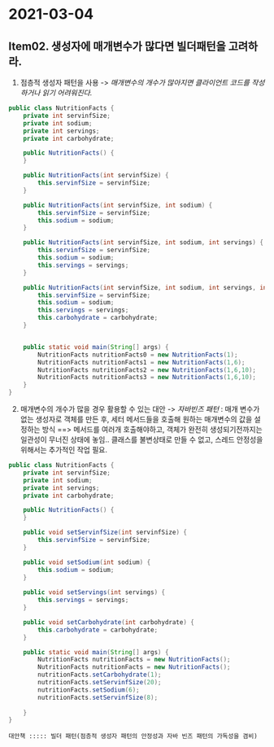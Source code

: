 # 2021-03-04

Item02. 생성자에 매개변수가 많다면 빌더패턴을 고려하라.
--------------------------------------------

1. 점층적 생성자 패턴을 사용 -> *_매개변수의 개수가 많아지면 클라이언트 코드를 작성하거나 읽기 어려워진다._*
```java
public class NutritionFacts {
    private int servinfSize;
    private int sodium;
    private int servings;
    private int carbohydrate;

    public NutritionFacts() {
    }

    public NutritionFacts(int servinfSize) {
        this.servinfSize = servinfSize;
    }

    public NutritionFacts(int servinfSize, int sodium) {
        this.servinfSize = servinfSize;
        this.sodium = sodium;
    }

    public NutritionFacts(int servinfSize, int sodium, int servings) {
        this.servinfSize = servinfSize;
        this.sodium = sodium;
        this.servings = servings;
    }

    public NutritionFacts(int servinfSize, int sodium, int servings, int carbohydrate) {
        this.servinfSize = servinfSize;
        this.sodium = sodium;
        this.servings = servings;
        this.carbohydrate = carbohydrate;
    }


    public static void main(String[] args) {
        NutritionFacts nutritionFacts0 = new NutritionFacts(1);
        NutritionFacts nutritionFacts1 = new NutritionFacts(1,6);
        NutritionFacts nutritionFacts2 = new NutritionFacts(1,6,10);
        NutritionFacts nutritionFacts3 = new NutritionFacts(1,6,10);
    }
}
```
2. 매개변수의 개수가 많을 경우 활용할 수 있는 대안 -> *_자바빈즈 패턴_*
 : 매개 변수가 없는 생성자로 객체를 만든 후, 세터 메서드들을 호출해 원하는 매개변수의 값을 설정하는 방식
   ==> 메서드를 여러개 호출해야하고, 객체가 완전히 생성되기전까지는 일관성이 무너진 상태에 놓임..
       클래스를 불변상태로 만들 수 없고, 스레드 안정성을 위해서는 추가적인 작업 필요. 
```java
public class NutritionFacts {
    private int servinfSize;
    private int sodium;
    private int servings;
    private int carbohydrate;

    public NutritionFacts() {
    }

    public void setServinfSize(int servinfSize) {
        this.servinfSize = servinfSize;
    }

    public void setSodium(int sodium) {
        this.sodium = sodium;
    }
    
    public void setServings(int servings) {
        this.servings = servings;
    }

    public void setCarbohydrate(int carbohydrate) {
        this.carbohydrate = carbohydrate;
    }

    public static void main(String[] args) {
        NutritionFacts nutritionFacts = new NutritionFacts();
        NutritionFacts nutritionFacts = new NutritionFacts();
        nutritionFacts.setCarbohydrate(1);
        nutritionFacts.setServinfSize(20);
        nutritionFacts.setSodium(6);
        nutritionFacts.setServinfSize(8);
        
    }
}
```   

`대안책 ::::: 빌더 패턴(점층적 생성자 패턴의 안정성과 자바 빈즈 패턴의 가독성을 겸비)`
